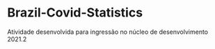 # Brazil-Covid-Statistics
Atividade desenvolvida para ingressão no núcleo de desenvolvimento 2021.2
